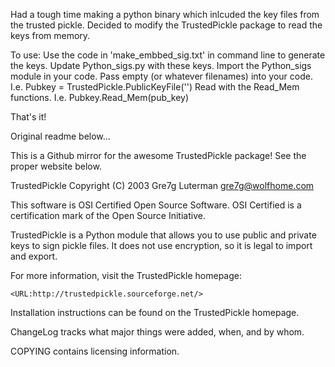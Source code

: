 Had a tough time making a python binary which inlcuded the key files from the trusted pickle.  Decided to modify the TrustedPickle package to read the keys from memory.

To use:
Use the code in 'make_embbed_sig.txt' in command line to generate the keys.
Update Python_sigs.py with these keys.
Import the Python_sigs module in your code.
Pass empty (or whatever filenames) into your code.  I.e. Pubkey = TrustedPickle.PublicKeyFile('')
Read with the Read_Mem functions.  I.e. Pubkey.Read_Mem(pub_key)

That's it!

Original readme below...




This is a Github mirror for the awesome TrustedPickle package!  See the proper website below.

TrustedPickle
Copyright (C) 2003 Gre7g Luterman <gre7g@wolfhome.com>

This software is OSI Certified Open Source Software.
OSI Certified is a certification mark of the Open Source Initiative.

TrustedPickle is a Python module that allows you to use public and private keys
to sign pickle files. It does not use encryption, so it is legal to import and
export.

For more information, visit the TrustedPickle homepage:

    <URL:http://trustedpickle.sourceforge.net/>

Installation instructions can be found on the TrustedPickle homepage.

ChangeLog tracks what major things were added, when, and by whom.

COPYING contains licensing information.
